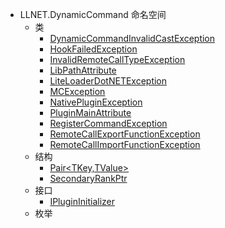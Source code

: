 - LLNET.DynamicCommand 命名空间
  - 类
    - [DynamicCommandInvalidCastException](Class/DynamicCommandInvalidCastException/DynamicCommandInvalidCastException.md)
    - [HookFailedException](Class/HookFailedException/HookFailedException.md)
    - [InvalidRemoteCallTypeException](Class/InvalidRemoteCallTypeException/InvalidRemoteCallTypeException.md)
    - [LibPathAttribute](Class/LibPathAttribute/LibPathAttribute.md)
    - [LiteLoaderDotNETException](Class/LiteLoaderDotNETException/LiteLoaderDotNETException.md)
    - [MCException](Class/MCException/MCException.md)
    - [NativePluginException](Class/NativePluginException/NativePluginException.md)
    - [PluginMainAttribute](Class/PluginMainAttribute/PluginMainAttribute.md)
    - [RegisterCommandException](Class/RegisterCommandException/RegisterCommandException.md)
    - [RemoteCallExportFunctionException](Class/RemoteCallExportFunctionException/RemoteCallExportFunctionException.md)
    - [RemoteCallImportFunctionException](Class/RemoteCallImportFunctionException/RemoteCallImportFunctionException.md)
  - 结构
    - [Pair<TKey,TValue>](Struct/Pair/Pair.md)
    - [SecondaryRankPtr](Struct/SecondaryRankPtr/SecondaryRankPtr.md)
  - 接口
    - [IPluginInitializer](Interface/IPluginInitializer/IPluginInitializer.md)
  - 枚举